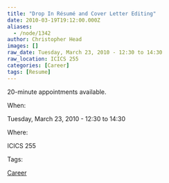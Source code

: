 ```yaml
---
title: "Drop In Résumé and Cover Letter Editing"
date: 2010-03-19T19:12:00.000Z
aliases:
  - /node/1342
author: Christopher Head
images: []
raw_date: Tuesday, March 23, 2010 - 12:30 to 14:30
raw_location: ICICS 255
categories: [Career]
tags: [Resume]
---
```


20-minute appointments available.

When: 

Tuesday, March 23, 2010 - 12:30 to 14:30

Where: 

ICICS 255

Tags: 

[Career](/career)
